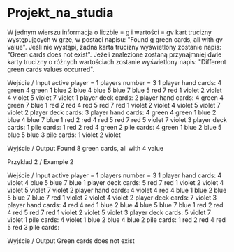 # Projekt_na_studia
W jednym wierszu informacja o liczbie = g i wartości = gv kart trucizny występujących w grze, 
w postaci napisu: "Found g green cards, all with gv value". Jeśli nie wystąpi, żadna karta trucizny wyświetlony zostanie napis: "Green cards does not exist". 
Jeżeli znalezione zostaną przynajmniej dwie karty trucizny o różnych wartościach zostanie wyświetlony napis: "Different green cards values occurred". 


Wejście / Input
active player = 1
players number = 3
1 player hand cards: 4 green 4 green 1 blue 2 blue 4 blue 5 blue 7 blue  5 red 7 red 1 violet 2 violet 4 violet 5 violet 7 violet
1 player deck cards:
2 player hand cards: 4 green 4 green  7 blue 1 red 2 red 4 red 5 red 7 red 1 violet 2 violet 4 violet 5 violet 7 violet
2 player deck cards:
3 player hand cards: 4 green 4 green 1 blue 2 blue 4 blue  7 blue 1 red 2 red 4 red 5 red 7 red  5 violet 7 violet
3 player deck cards:
1 pile cards: 1 red 2 red 4 green
2 pile cards: 4 green 1 blue 2 blue 5 blue 5 blue
3 pile cards: 1 violet 2 violet

Wyjście / Output
Found 8 green cards, all with 4 value

Przykład 2 / Example 2

Wejście / Input
active player = 1
players number = 3
1 player hand cards: 4 violet 4 blue 5 blue 7 blue 
1 player deck cards: 5 red 7 red 1 violet 2 violet 4 violet 5 violet 7 violet
2 player hand cards: 4 violet 4 red 4 blue 1 blue 2 blue 5 blue 7 blue  7 red 1 violet 2 violet 4 violet
2 player deck cards: 7 violet
3 player hand cards: 4 red 4 red 1 blue 2 blue 4 blue 5 blue 7 blue 1 red 2 red 4 red 5 red 7 red 1 violet 2 violet 5 violet
3 player deck cards: 5 violet 7 violet
1 pile cards: 4 violet 1 blue 2 blue 4 blue
2 pile cards: 1 red 2 red 4 red 5 red
3 pile cards:

Wyjście / Output
Green cards does not exist

